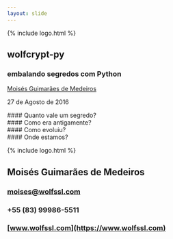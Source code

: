 ```yaml
---
layout: slide
---
```


<section data-markdown>
{% include logo.html %}

# wolfcrypt-py
### embalando segredos com Python

[Moisés Guimarães de Medeiros](https://github.com/moisesguimaraes)

27 de Agosto de 2016
</section>

<section data-markdown data-background-image="{{ "/images/segredo.jpg" | prepend: site.baseurl }}">
  #### Quanto vale um segredo?
</section>

<section data-markdown data-background-image="{{ "/images/citala.png" | prepend: site.baseurl }}">
  #### Como era antigamente?
</section>

<section data-markdown data-background-image="{{ "/images/enigma.jpg" | prepend: site.baseurl }}">
  #### Como evoluiu?
</section>

<section data-markdown data-background-image="{{ "/images/keyboard.jpg" | prepend: site.baseurl }}">
  #### Onde estamos?
</section>

<section data-markdown>

{% include logo.html %}

## Moisés Guimarães de Medeiros
### [moises@wolfssl.com](mailto:moises@wolfssl.com)
### +55 (83) 99986-5511
### [www.wolfssl.com](https://www.wolfssl.com)

</section>